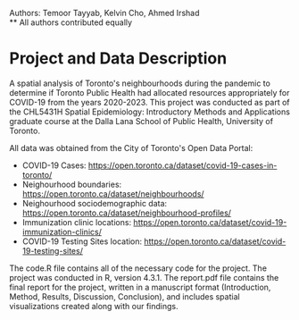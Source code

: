 Authors: Temoor Tayyab, Kelvin Cho, Ahmed Irshad
<br>
** All authors contributed equally

# Project and Data Description 
A spatial analysis of Toronto's neighbourhoods during the pandemic to determine if Toronto Public Health had allocated resources appropriately for COVID-19 from the years 2020-2023. This project was conducted as part of the CHL5431H Spatial Epidemiology: Introductory Methods and Applications graduate course at the Dalla Lana School of Public Health, University of Toronto. 

All data was obtained from the City of Toronto's Open Data Portal:
- COVID-19 Cases: https://open.toronto.ca/dataset/covid-19-cases-in-toronto/ 
- Neighourhood boundaries: https://open.toronto.ca/dataset/neighbourhoods/
- Neighourhood sociodemographic data: https://open.toronto.ca/dataset/neighbourhood-profiles/ 
- Immunization clinic locations: https://open.toronto.ca/dataset/covid-19-immunization-clinics/ 
- COVID-19 Testing Sites location: https://open.toronto.ca/dataset/covid-19-testing-sites/


The code.R file contains all of the necessary code for the project. The project was conducted in R, version 4.3.1. The report.pdf file contains the final report for the project, written in a manuscript format (Introduction, Method, Results, Discussion, Conclusion), and includes spatial visualizations created along with our findings. 





